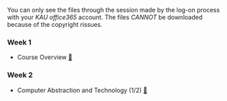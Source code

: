 You can only see the files through the session made by the log-on process with your *KAU office365* account. The files *CANNOT* be downloaded because of the copyright rissues.

### Week 1
 * Course Overview [📝](https://kau365-my.sharepoint.com/:p:/g/personal/taehwan_kim_kau_ac_kr/EQoL6PxBXxZFkM8HTi1owHwBbwb8DUPv9Vz2pbMufy70kw?e=2bjmTg)

### Week 2
 * Computer Abstraction and Technology (1/2) [📝](https://kau365-my.sharepoint.com/:p:/g/personal/taehwan_kim_kau_ac_kr/EcSDbDPG1YpBi4KzOIU76isBtTeSmWGNCzEqCUnzpNNpAw?e=RShYGO)

<!--
### Week 3
 * Computer Abstraction and Technology (2/2) [📝](https://kau365-my.sharepoint.com/:p:/g/personal/taehwan_kim_kau_ac_kr/EThXsNUEl5RPoOY8gAXCi-4B2ZH4Zekn26wmeJokREXY_A?e=fKzRny)

### Week 4
 * Instruction: Language of the Computer (1/3) [📝](https://kau365-my.sharepoint.com/:p:/g/personal/taehwan_kim_kau_ac_kr/Ecc-x5IqXGFAsEY2AVAx8UcBc6cL-J6vvZl1OEq67taIqw?e=7HVi9H)
 * In-Class [👨‍🏫](https://kau365-my.sharepoint.com/:p:/g/personal/taehwan_kim_kau_ac_kr/ETOQ_1_aZ2ZJhLR6nBY_2zoBKu-wlQ6dnhbGivok0Ql-Ig?e=NIEsuo)

### Week 5
 * Instruction: Language of the Computer (2/3) [📝](https://kau365-my.sharepoint.com/:p:/g/personal/taehwan_kim_kau_ac_kr/EU6s3ERn_AJGp17RPIF-kJIBM2dXlgxXcGzx2ShRue5fJA?e=rb42b3)
 * Homework#1 [📝](https://kau365-my.sharepoint.com/:p:/g/personal/taehwan_kim_kau_ac_kr/EUsYICerihdPlW0agnhQNJQB4Zya6aa6A4tiofFMQBj3Vg?e=BlkIEV) / [Interim Report](https://kau365-my.sharepoint.com/:p:/g/personal/taehwan_kim_kau_ac_kr/EVJA212BsvBPmSXRfwcugtgBzYNBSNjsy0F4QGHOfvrQkQ?e=au87UM) / [Final Report](https://kau365-my.sharepoint.com/:p:/g/personal/taehwan_kim_kau_ac_kr/EVMWApmvaXdAnUPArUn1JxkBJl7pKIpiVMMjATcUPXpGcg?e=xf6XHE) / [RV32I Spec.](https://kau365-my.sharepoint.com/:b:/g/personal/taehwan_kim_kau_ac_kr/EQroa9PWaZNAmQFyyiajrHIB8cFIrR-TP6tt_KSYhV3orw?e=XjAMUw) / [test0.zip](https://kau365-my.sharepoint.com/:u:/g/personal/taehwan_kim_kau_ac_kr/EV6REnynnyNEi-358WrfdFYBX8kCkvAFNDF_7Ufx2HG0SQ?e=QYpWwO)
 * In-Class [👨‍🏫](https://kau365-my.sharepoint.com/:p:/g/personal/taehwan_kim_kau_ac_kr/EQAYePPreaZCmIbJVebHbv8BuQArMFsniNdzkkkUU-AabQ?e=gHofv3)

### Week 6
 * Instruction: Language of the Computer (3/3) [📝](https://kau365-my.sharepoint.com/:p:/g/personal/taehwan_kim_kau_ac_kr/EfeDHf3TtIlLgwQArPkDBFoBMyg5RGBiB5FC6LCt79Q20A?e=4PGbuy)
 * In-Class [👨‍🏫](https://kau365-my.sharepoint.com/:p:/g/personal/taehwan_kim_kau_ac_kr/ERE6mQZtxnZOknPKQWWadRMBPJpUwL8x9fGCi9KL7HZGRQ?e=yo9ucg)

### Week 7
 * Arithmetic for Computers [📝](https://kau365-my.sharepoint.com/:p:/g/personal/taehwan_kim_kau_ac_kr/EVaOrV40AAdJr--HIfJP0bsBPKRjUyX_meaLKViWOfeFDQ?e=rYwOe2)
 * In-Class [👨‍🏫](https://kau365-my.sharepoint.com/:p:/g/personal/taehwan_kim_kau_ac_kr/EYoU4bUdNlxEm3MXvpzJlxgBfgQXBUFMHPNSc5EaoGuvTg?e=CwD7Z0)

### Week 8
 * The Processor (1/4) [📝](https://kau365-my.sharepoint.com/:p:/g/personal/taehwan_kim_kau_ac_kr/ERg5d6JXeF9Johlt8T0ZQY4B_4kaUHLkHyXPynYQqAHCvg?e=06nVvh)
 * In-Class [👨‍](https://kau365-my.sharepoint.com/:p:/g/personal/taehwan_kim_kau_ac_kr/ETnI_6kJCuVGjO_Nq2LLX2YBH7hUPnbHMK4uc51wolCXZw?e=cAcIuS)

### Week 9
 * The Processor (2/4) [📝](https://kau365-my.sharepoint.com/:p:/g/personal/taehwan_kim_kau_ac_kr/ERqnfBAp8mFNjAJ-LBtklQ0BOCbl_WVESUOcDTxpB_IGJA?e=RbsY3Z)
 * In-Class [👨‍](https://kau365-my.sharepoint.com/:p:/g/personal/taehwan_kim_kau_ac_kr/EV2oAxHTUfNPvh2dJ8fkD3YB4OyLElsmyHa_gU6oriom6w?e=Kaq6zv)

### Week 10
 * The Processor (3/4) [📝](https://kau365-my.sharepoint.com/:p:/g/personal/taehwan_kim_kau_ac_kr/EVPBDqp-x7xAo2K0jcmNei0BChNiP-EqDPjCKUavvKgtig?e=sO4sFt)

### Week 11
 * The Processor (4/4) [📝](https://kau365-my.sharepoint.com/:p:/g/personal/taehwan_kim_kau_ac_kr/EYWnRHWtoEBHngMQ25oLMqABKPOpTVXsQuWj0f471SBG0Q?e=gOCZc6)
 * Homework#2 [📝](https://kau365-my.sharepoint.com/:p:/g/personal/taehwan_kim_kau_ac_kr/Efnkt8mU--tNvYW1JV48rZYBK6HMZZdUp_09I7lBAaOSbQ?e=YQe0mK) / [Interim Report](https://kau365-my.sharepoint.com/:p:/g/personal/taehwan_kim_kau_ac_kr/EecO-bUM5wROuo54zGzWVDMBZU27LRgnHwhelFIJ5Rz8Lg?e=4EtdWw) / [Final Report](https://kau365-my.sharepoint.com/:p:/g/personal/taehwan_kim_kau_ac_kr/EfdPRa2lZ6dAuAzfiFAUZYYBJ-KH7TLXHdEmuocpqFV02Q?e=Jy4yk1) / [Using Verilog HDL for Microprocessor Class](https://kau365-my.sharepoint.com/:p:/g/personal/taehwan_kim_kau_ac_kr/EWSPVvg1HvpIj1-J9wlm0sQBupR_Plb0x3rJew7_3DQnhw?e=uZ6gN3) / [Files](https://kau365-my.sharepoint.com/:u:/g/personal/taehwan_kim_kau_ac_kr/EfBJ8u2Cw59CsHvgFa2zeQ0BxUNJ1aGZi40XgyXTqR-MMA?e=9mNaWh)
 * In-Class [👨‍🏫]()

### Week 12
 * Large and Fast: Exploiting Memory Hierarchy (1/2) [📝](https://kau365-my.sharepoint.com/:p:/g/personal/taehwan_kim_kau_ac_kr/EbfQPkHttblNpv4ud1K3Iv4BX_6y41U1YQwrQyLKJhTqOA?e=YbQhsA)
 * In-Class [👨‍🏫]()

### Week 13
 * Large and Fast: Exploiting Memory Hierarchy (2/2) [📝](https://kau365-my.sharepoint.com/:p:/g/personal/taehwan_kim_kau_ac_kr/EZmg_GsWbsZKg11DroS-WggBPFWH7cZBJ1YkjNeBR9-v_w?e=5Uwldc)

### Week 14
 * [Course Summary]()

### Week 15 (Complimentary)

### Week 16
 * Final Exam
-->
